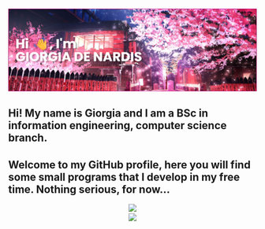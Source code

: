 ![Header](./banner3.png)

## Hi! My name is Giorgia and I am a BSc in information engineering, computer science branch.
## Welcome to my GitHub profile, here you will find some small programs that I develop in my free time. Nothing serious, for now...

<p align="center">
  <img src="https://github-readme-stats.vercel.app/api?username=giorgiadns&show_icons=true&theme=synthwave&hide=stars,issues" /> <br/>
  <img src="https://komarev.com/ghpvc/?username=giorgiadns&color=ff69b4&style=for-the-badge" />
</p>

